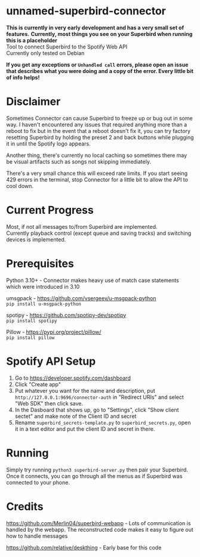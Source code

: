 # unnamed-superbird-connector
**This is currently in very early development and has a very small set of features.**
**Currently, most things you see on your Superbird when running this is a placeholder**  
Tool to connect Superbird to the Spotify Web API \
Currently only tested on Debian

**If you get any exceptions or `Unhandled call` errors, please open an issue that describes what you were doing and a copy of the error. Every little bit of info helps!**

# Disclaimer
Sometimes Connector can cause Superbird to freeze up or bug out in some way. I haven't encountered any issues that required anything more than a reboot to fix
but in the event that a reboot doesn't fix it, you can try factory resetting Superbird by holding the preset 2 and back buttons while plugging it in until the 
Spotify logo appears.

Another thing, there's currently no local caching so sometimes there may be visual artifacts such as songs not skipping immediately.

There's a very small chance this will exceed rate limits. If you start seeing 429 errors in the terminal, stop Connector for a little bit to allow the API to cool down.

# Current Progress
Most, if not all messages to/from Superbird are implemented.\
Currently playback control (except queue and saving tracks) and switching devices is implemented.

# Prerequisites
Python 3.10+ - Connector makes heavy use of match case statements which were introduced in 3.10

umsgpack - https://github.com/vsergeev/u-msgpack-python \
`pip install u-msgpack-python`

spotipy - https://github.com/spotipy-dev/spotipy \
`pip install spotipy`

Pillow - https://pypi.org/project/pillow/ \
`pip install pillow`

# Spotify API Setup
1. Go to https://developer.spotify.com/dashboard
2. Click "Create app"
3. Put whatever you want for the name and description, put `http://127.0.0.1:9696/connector-auth` in "Redirect URIs" and select "Web SDK" then click save.
4. In the Dasboard that shows up, go to "Settings", click "Show client sectet" and make note of the Client ID and secret
5. Rename `superbird_secrets-template.py` to `superbird_secrets.py`, open it in a text editor and put the client ID and secret in there.

# Running
Simply try running `python3 superbird-server.py` then pair your Superbird. \
Once it connects, you can go through all the menus as if Superbird was connected to your phone.

# Credits
https://github.com/Merlin04/superbird-webapp - Lots of communication is handled by the webapp. The reconstructed code makes it easy to figure out how to handle messages

https://github.com/relative/deskthing - Early base for this code
